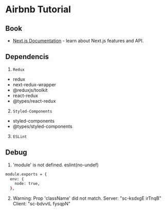 # Airbnb Tutorial

## Book

- [Next.js Documentation](https://nextjs.org/docs) - learn about Next.js features and API.

## Dependencis

1. `Redux`

- redux
- next-redux-wrapper
- @reduxjs/toolkit
- react-redux
- @types/react-redux

2. `Styled-Components`

- styled-components
- @types/styled-components

3. `ESLint`

## Debug

1. 'module' is not defined. eslint(no-undef)

```bash
module.exports = {
  env: {
    node: true,
  },
```

2. Warning: Prop 'className' did not match. Server: "sc-ksdxgE irTnqB" Client: "sc-bdvvtL fysqpN"
